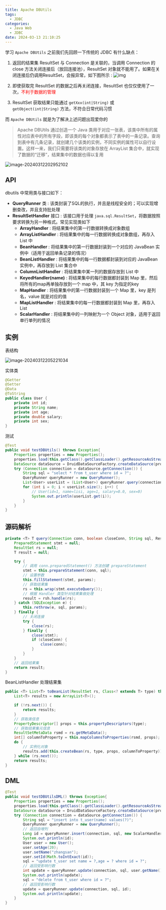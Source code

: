 ```yaml
---
title: Apache DBUtils
tags:
  - JDBC
categories:
  - Java Web
  - JDBC
date: 2024-03-13 21:10:25
---
```

学习 `Apache DBUtils` 之前我们先回顾一下传统的 JDBC 有什么缺点：

1. 返回的结果集 ResultSet 与 Connection 是关联的，当调用 Connection 的 close 方法关闭连接后（放回连接池），ResultSet 对象就不能用了。如果在关闭连接后仍调用ResultSet，会报异常，如下图所示 : 
   ![img](https://cdgwsd.oss-cn-guangzhou.aliyuncs.com/img/202403122023050.png)

2. 即使获取完 ResultSet 的数据之后再关闭连接，ResultSet 也仅仅使用了一次，<font color=red>不利于数据的管理</font>

3. ResultSet 获取结果只能通过 `getXxx(int|String)` 或 `getObject(int|String)` 方法，不符合日常代码习惯

而 `Apache DBUtils` 就是为了解决上述问题出现爱你的

> Apache DBUtils 通过创造一个 Java 类用于对应一张表，该类中所有的属性对应表中的所有字段，即该类的每个对象都表示了表中的一条记录。查询到表中有几条记录，就创建几个该类的实例，不同实例的属性可以自行设置。这样一来，我们只需要将该类的对象存放在 ArrayList 集合中，就实现了数据的“迁移”，结果集中的数据也得以复用
>

![image-20240312202952102](https://cdgwsd.oss-cn-guangzhou.aliyuncs.com/img/202403122029560.png)

## API

dbutils 中常用类与接口如下：

- **QueryRunner** 类 : 该类封装了SQL的执行，并且是线程安全的；可以实现增删查改，并且支持批处理
- **ResultSetHandler** 接口 : 该接口用于处理 `java.sql.ResultSet`，将数据按照要求转换为另一种格式。常见实现类如下
  - **ArrayHandler** : 将结果集中的第一行数据转换成对象数组
  - **ArrayListHandler** : 将结果集中的每一行数据转换成对象数组，再存入 List 中
  - **BeanHandler** : 将结果集中的第一行数据封装到一个对应的 JavaBean 实例中（适用于返回单条记录的情况）
  - **BeanListHandler** : 将结果集中的每一行数据都封装到对应的 JavaBean 实例中，再存放到 List 集合中
  - **ColumnListHandler** : 将结果集中某一列的数据存放到 List 中
  - **KeyedHandler(name)** : 将结果集中的每行数据都封装到 Map 里，然后将所有的map再单独存放到一个 map 中，其 key 为指定的key
  - **MapHandler** : 将结果集中的第一行数据封装到一个 Map 里，key 是列名，value 就是对应的值
  - **MapListHandler** : 将结果集中的每一行数据都封装到 Map 里，再存入 List
  - **ScalarHandler** : 将结果集中的一列映射为一个 Object 对象，适用于返回单行单列的情况

## 实例

表结构

![image-20240312205221034](C:\Users\ZYP\AppData\Roaming\Typora\typora-user-images\image-20240312205221034.png)

实体类

```java
@Getter
@Setter
@Data
@ToString
public class User {
    private int id;
    private String name;
    private int age;
    private double salary;
    private int sex;
}
```

测试

```java
@Test
public void testDBUtils() throws Exception{
    Properties properties = new Properties();
    properties.load(this.getClass().getClassLoader().getResourceAsStream("druid.properties"));
    DataSource dataSource = DruidDataSourceFactory.createDataSource(properties);
    try (Connection connection = dataSource.getConnection()) {
        String sql = "select * from t_user where id = ?";
        QueryRunner queryRunner = new QueryRunner();
        List<User> userList = (List<User>) queryRunner.query(connection, sql, new BeanListHandler(User.class), 1);
        for (int i = 0; i < userList.size(); i++) {
            // User(id=1, name=lisi, age=1, salary=0.0, sex=0)
            System.out.println(userList.get(i));
        }
    }
}
```

## 源码解析

```java
private <T> T query(Connection conn, boolean closeConn, String sql, ResultSetHandler<T> rsh, Object... params) {
    PreparedStatement stmt = null;
    ResultSet rs = null;
    T result = null;

    try {
        // 调用 conn.preparedStatement() 方法创建 prepareStatement
        stmt = this.prepareStatement(conn, sql);
        // 设置参数
        this.fillStatement(stmt, params);
        // 获取结果集
        rs = this.wrap(stmt.executeQuery());
        // 根据 Handler 类型针对结果集做处理
        result = rsh.handle(rs);
    } catch (SQLException e) {
        this.rethrow(e, sql, params);
    } finally {
        // 关闭连接
        try {
            close(rs);
        } finally {
            close(stmt);
            if (closeConn) {
                close(conn);
            }
        }
    }
	// 返回结果集
    return result;
}
```

BeanListHandler 处理结果集

```java
public <T> List<T> toBeanList(ResultSet rs, Class<? extends T> type) throws SQLException {
    List<T> results = new ArrayList<T>();

    if (!rs.next()) {
        return results;
    }
	// 获取类信息
    PropertyDescriptor[] props = this.propertyDescriptors(type);
    // 获取结果集元信息
    ResultSetMetaData rsmd = rs.getMetaData();
    int[] columnToProperty = this.mapColumnsToProperties(rsmd, props);
    do {     
        // 实例化对象
        results.add(this.createBean(rs, type, props, columnToProperty));
    } while (rs.next());
    return results;
}
```

## DML

```java
@Test
public void testDBUtilsDML() throws Exception{
    Properties properties = new Properties();
    properties.load(this.getClass().getClassLoader().getResourceAsStream("druid.properties"));
    DataSource dataSource = DruidDataSourceFactory.createDataSource(properties);
    try (Connection connection = dataSource.getConnection()) {
        String sql = "insert into t_user(name) values(?)";
        QueryRunner queryRunner = new QueryRunner();
        // 返回自增列
        Long id = queryRunner.insert(connection, sql, new ScalarHandler<>(), "zhansan");
        System.out.println(id);
        User user = new User();
        user.setAge(20);
        user.setName("zhangsan");
        user.setId(Math.toIntExact(id));
        sql = "update t_user set name = ?,age = ? where id = ?";
        // 返回受影响行数
        int update = queryRunner.update(connection, sql, user.getName(), user.getAge(), user.getId());
        System.out.println(update);
        sql = "delete from t_user where id = ?";
        // 返回受影响行数
        update = queryRunner.update(connection, sql, id);
        System.out.println(update);
    }
}
```

